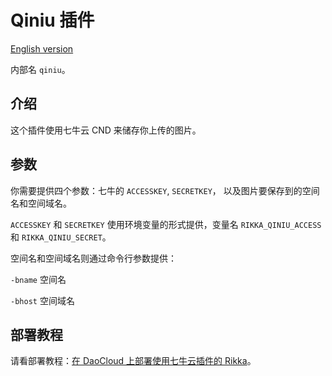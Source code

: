 # Qiniu 插件

[English version][version-en]

内部名 `qiniu`。

## 介绍

这个插件使用七牛云 CND 来储存你上传的图片。

## 参数

你需要提供四个参数：七牛的 `ACCESSKEY`, `SECRETKEY`， 以及图片要保存到的空间名和空间域名。

`ACCESSKEY` 和 `SECRETKEY` 使用环境变量的形式提供，变量名 `RIKKA_QINIU_ACCESS` 和 `RIKKA_QINIU_SECRET`。

空间名和空间域名则通过命令行参数提供：

`-bname` 空间名

`-bhost` 空间域名

## 部署教程

请看部署教程：[在 DaoCloud 上部署使用七牛云插件的 Rikka][qiniu-plugin-guide]。

[version-en]: https://github.com/7sDream/rikka/blob/master/plugins/qiniu/README.md
[qiniu-plugin-guide]: https://github.com/7sDream/rikka/wiki/%E4%BD%BF%E7%94%A8%E4%B8%83%E7%89%9B%E4%BA%91%E6%8F%92%E4%BB%B6
